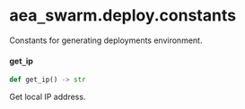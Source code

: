 <a id="aea_swarm.deploy.constants"></a>

# aea`_`swarm.deploy.constants

Constants for generating deployments environment.

<a id="aea_swarm.deploy.constants.get_ip"></a>

#### get`_`ip

```python
def get_ip() -> str
```

Get local IP address.


